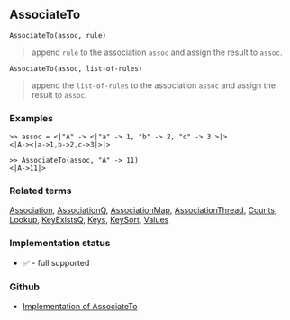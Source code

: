 ## AssociateTo

```
AssociateTo(assoc, rule)
```

> append `rule` to the association `assoc` and assign the result to `assoc`.

```
AssociateTo(assoc, list-of-rules)
```

> append the `list-of-rules` to the association `assoc` and assign the result to `assoc`.

### Examples

```  
>> assoc = <|"A" -> <|"a" -> 1, "b" -> 2, "c" -> 3|>|> 
<|A-><|a->1,b->2,c->3|>|>

>> AssociateTo(assoc, "A" -> 11)
<|A->11|>  
```

### Related terms
[Association](Association.md),  [AssociationQ](AssociationQ.md), [AssociationMap](AssociationMap.md), [AssociationThread](AssociationThread.md), [Counts](Counts.md), [Lookup](Lookup.md), [KeyExistsQ](KeyExistsQ.md), [Keys](Keys.md), [KeySort](KeySort.md), [Values](Values.md)

### Implementation status

* &#x2705; - full supported

### Github

* [Implementation of AssociateTo](https://github.com/axkr/symja_android_library/blob/master/symja_android_library/matheclipse-core/src/main/java/org/matheclipse/core/builtin/AssociationFunctions.java#L108) 

